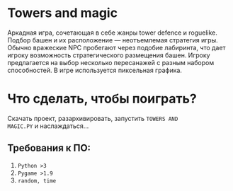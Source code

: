 # Towers and magic
Аркадная игра, сочетающая в себе жанры tower defence и roguelike. Подбор башен и их расположение — неотъемлемая стратегия игры. Обычно вражеские NPC пробегают через подобие лабиринта, что дает игроку возможность стратегического размещения башен. Игроку предлагается на выбор несколько пересанажей с разным набором способностей. В игре используется пиксeльная графика.
# Что cделать, чтобы поиграть?
 Скачать проект, разархивировать, запустить <code>TOWERS AND MAGIC.PY</code> и наслаждаться...
## Требования к ПО:
  1) <code>Python >3</code>
  2) <code>Pygame >1.9</code>
  3) <code>random, time</code>
